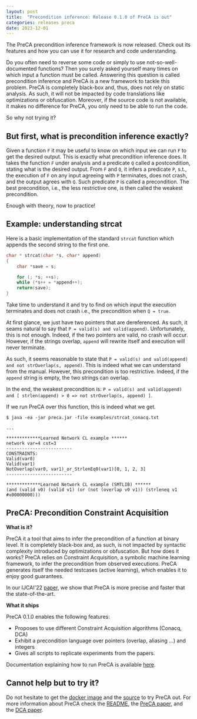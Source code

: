 ```yaml
---
layout: post
title:  "Precondition inference: Release 0.1.0 of PreCA is out"
categories: releases preca
date: 2023-12-01
---
```



The PreCA precondition inference framework is now released. Check out its features and how you can use it for research and code understanding.

Do you often need to reverse some code or simply to use not-so-well-documented functions? Then you surely asked yourself many times on which input a function must be called.
Answering this question is called precondition inference and PreCA is a new framework to tackle this problem. 
PreCA is completely black-box and, thus, does not rely on static analysis.
As such, it will not be impacted by code translations like optimizations or obfuscation. Moreover, if the source code is not available, it makes no difference for PreCA, 
you only need to be able to run the code. 

So why not trying it?


## But first, what is precondition inference exactly?

Given a function `F` it may be useful to know on which input we can run `F` to get the desired output. This is exactly what precondition inference does. 
It takes the function `F` under analysis and a predicate `Q` called a postcondition, stating what is the desired output.
From `F` and `Q`, it infers a predicate `P`, s.t., the execution of `F` on any input agreeing with `P` terminates, does not crash, and the output agrees with `Q`.
Such predicate `P` is called a precondition. The best precondition, i.e., the less restrictive one, is then called the weakest precondition.

Enough with theory, now to practice! 

## Example: understanding strcat

Here is a basic implementation of the standard `strcat` function which appends the second string to the first one.

```c
char * strcat(char *s, char* append)
{
	char *save = s;

	for (; *s; ++s);
	while (*s++ = *append++);
	return(save);
}
```

Take time to understand it and try to find on which input the execution terminates and does not crash i.e., the precondition when `Q = true`.

At first glance, we just have two pointers that are dereferenced. As such, it seams natural to say that `P = valid(s) and valid(append)`.
Unfortunately, this is not enough. Indeed, if the two pointers are valid, no crash will occur. However, if the strings 
overlap, `append` will rewrite itself and execution will never terminate. 

As such, it seems reasonable to state that `P = valid(s) and valid(append) and not strOverlap(s, append)`. This is indeed what we can 
understand from the manual. However, this precondition is too restrictive. Indeed, if the `append` string is empty, the two strings can overlap.

In the end, the weakest precondition is: `P = valid(s) and valid(append) and [ strlen(append) > 0 => not strOverlap(s, append) ]`.

If we run PreCA over this function, this is indeed what we get.
```
$ java -ea -jar preca.jar -file examples/strcat_conacq.txt

...

*************Learned Network CL example ******
network var=4 cst=3
-------------------------
CONSTRAINTS:
Valid(var0)
Valid(var1)
NotOverlap(var0, var1)_or_StrlenEq0(var1)[0, 1, 2, 3]
-------------------------

*************Learned Network CL example (SMTLIB) ******
(and (valid v0) (valid v1) (or (not (overlap v0 v1)) (strleneq v1 #x00000000)))
```


## PreCA: Precondition Constraint Acquisition

**What is it?**

PreCA it a tool that aims to infer the precondition of a function at binary level. 
It is completely black-box and, as such, is not impacted by syntactic complexity introduced by optimizations or obfuscation.
But how does it works? PreCA relies on Constraint Acquisition, a symbolic machine learning framework, to infer the precondition from 
observed executions. PreCA generates itself the needed testcases (active learning), which enables it to enjoy good guarantees.

In our IJCAI'22 [paper](/nutshells/ijcai-22.md), we show that PreCA is more precise and faster that the state-of-the-art.

**What it ships**

PreCA 0.1.0 enables the following features:
* Proposes to use different Constraint Acquisition algorithms (Conacq, DCA)
* Exhibit a precondition language over pointers (overlap, aliasing ...) and integers
* Gives all scripts to replicate experiments from the papers.

Documentation explaining how to run PreCA is available [here](https://github.com/binsec/preca/blob/main/README.md).

## Cannot help but to try it?

Do not hesitate to get the [docker image](https://github.com/binsec/preca/releases/download/0.1.0/preca_docker.tar.gz) and the [source](https://github.com/binsec/preca) to try PreCA out. 
For more information about PreCA check the [README](https://github.com/binsec/preca/blob/main/README.md),
the [PreCA paper](/assets/publications/papers/2022-ijcai.pdf), and the [DCA paper](/assets/publications/papers/2023-kr.pdf).

